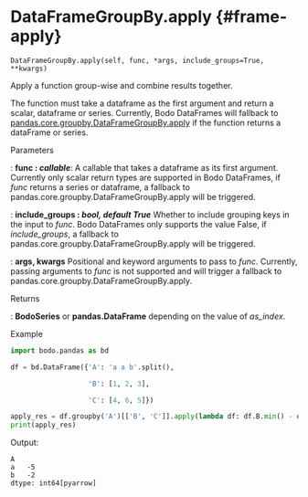 # DataFrameGroupBy.apply {#frame-apply}
```
DataFrameGroupBy.apply(self, func, *args, include_groups=True, **kwargs)
```

Apply a function group-wise and combine results together.

The function must take a dataframe as the first argument and return a scalar, dataframe or series.
Currently, Bodo DataFrames will fallback to [pandas.core.groupby.DataFrameGroupBy.apply](https://pandas.pydata.org/docs/reference/api/pandas.core.groupby.DataFrameGroupBy.apply.html) if the function returns a dataFrame or series.

<p class="api-header">Parameters</p>

: __func : *callable*__: A callable that takes a dataframe as its first argument.
Currently only scalar return types are supported in Bodo DataFrames,
if *func* returns a series or dataframe, a fallback to pandas.core.groupby.DataFrameGroupBy.apply will be triggered.

: __include_groups : *bool, default True*__ Whether to include grouping keys in the input to *func*.
Bodo DataFrames only supports the value False, if *include_groups*, a fallback to pandas.core.groupby.DataFrameGroupBy.apply will be triggered.

: __args, kwargs__ Positional and keyword arguments to pass to *func*.
Currently, passing arguments to *func* is not supported and will trigger a fallback to pandas.core.groupby.DataFrameGroupBy.apply.

<p class="api-header">Returns</p>

: __BodoSeries__ or __pandas.DataFrame__ depending on the value of *as_index*.

<p class="api-header">Example</p>

``` py
import bodo.pandas as bd

df = bd.DataFrame({'A': 'a a b'.split(),

                   'B': [1, 2, 3],

                   'C': [4, 6, 5]})

apply_res = df.groupby('A')[['B', 'C']].apply(lambda df: df.B.min() - df.C.max())
print(apply_res)
```

Output:
```
A
a   -5
b   -2
dtype: int64[pyarrow]
```
